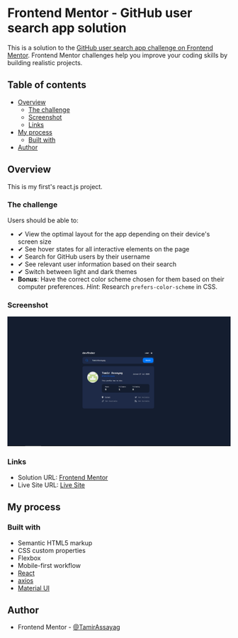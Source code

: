# Frontend Mentor - GitHub user search app solution

This is a solution to the [GitHub user search app challenge on Frontend Mentor](https://www.frontendmentor.io/challenges/github-user-search-app-Q09YOgaH6). Frontend Mentor challenges help you improve your coding skills by building realistic projects.

## Table of contents

- [Overview](#overview)
  - [The challenge](#the-challenge)
  - [Screenshot](#screenshot)
  - [Links](#links)
- [My process](#my-process)
  - [Built with](#built-with)
- [Author](#author)

## Overview

This is my first's react.js project.

### The challenge

Users should be able to:

- ✔ View the optimal layout for the app depending on their device's screen size
- ✔ See hover states for all interactive elements on the page
- ✔ Search for GitHub users by their username
- ✔ See relevant user information based on their search
- ✔ Switch between light and dark themes
- **Bonus**: Have the correct color scheme chosen for them based on their computer preferences. _Hint_: Research `prefers-color-scheme` in CSS.

### Screenshot

![](./screenshot.png)

### Links

- Solution URL: [Frontend Mentor](https://www.frontendmentor.io/solutions/devfinder-app-using-reactjs-scss-bj7A6hGe-)
- Live Site URL: [Live Site](https://dazzling-boyd-fbf9c2.netlify.app/)

## My process

### Built with

- Semantic HTML5 markup
- CSS custom properties
- Flexbox
- Mobile-first workflow
- [React](https://reactjs.org/)
- [axios](https://axios-http.com)
- [Material UI](https://mui.com/)

## Author

- Frontend Mentor - [@TamirAssayag](https://www.frontendmentor.io/profile/TamirAssayag)
